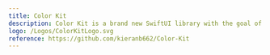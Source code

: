 ```yaml
---
title: Color Kit
description: Color Kit is a brand new SwiftUI library with the goal of providing all the essential building blocks to make the most epic color picking experience. Built with the developer in mind Color Kit has a simple API while still retaining the infinitely customizable components you need!
logo: /Logos/ColorKitLogo.svg
reference: https://github.com/kieranb662/Color-Kit
---
```


